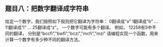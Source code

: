 ## 题目八：把数字翻译成字符串
给定一个数字，我们按照如下规则把它翻译为字符串：
0翻译成“a”
1翻译成“b”
...
11翻译成“l”
...
25翻译成“z”。
一个数字可能有多个翻译。
例如，
12258有5中不同的翻译，
分别是“bccfi”,"bwfi","bczi","mcfi","mzi"
请编程实现一个函数，用来计算一个数字有多少种不同的翻译方法。

